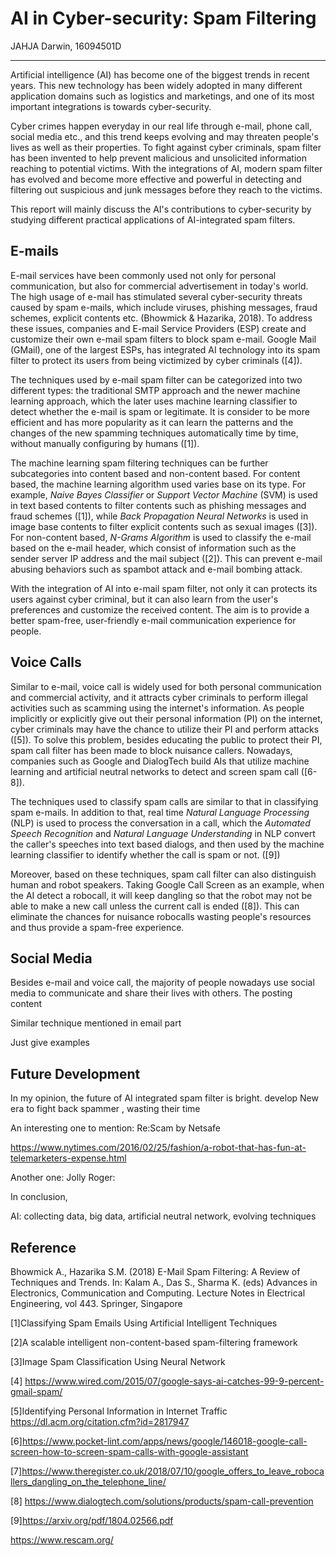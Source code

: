 # AI in Cyber-security: Spam Filtering

JAHJA Darwin, 16094501D

---
Artificial intelligence (AI) has become one of the biggest trends in recent years. This new technology has been widely adopted in many different application domains such as logistics and marketings, and one of its most important integrations is towards cyber-security.

Cyber crimes happen everyday in our real life through e-mail, phone call, social media etc., and this trend keeps evolving and may threaten people's lives as well as their properties. To fight against cyber criminals, spam filter has been invented to help prevent malicious and unsolicited information reaching to potential victims. With the integrations of AI, modern spam filter has evolved and become more effective and powerful in detecting and filtering out suspicious and junk messages before they reach to the victims.

This report will mainly discuss the AI's contributions to cyber-security by studying different practical applications of AI-integrated spam filters.

## E-mails

E-mail services have been commonly used not only for personal communication, but also for commercial advertisement in today's world. The high usage of e-mail has stimulated several cyber-security threats caused by spam e-mails, which include viruses, phishing messages, fraud schemes, explicit contents etc. (Bhowmick & Hazarika, 2018). To address these issues, companies and E-mail Service Providers (ESP) create and customize their own e-mail spam filters to block spam e-mail. Google Mail (GMail), one of the largest ESPs, has integrated AI technology into its spam filter to protect its users from being victimized by cyber criminals ([4]).

The techniques used by e-mail spam filter can be categorized into two different types: the traditional SMTP approach and the newer machine learning approach, which the later uses machine learning classifier to detect whether the e-mail is spam or legitimate. It is consider to be more efficient and has more popularity as it can learn the patterns and the changes of the new spamming techniques automatically time by time, without manually configuring by humans ([1]).

The machine learning spam filtering techniques can be further subcategories into content based and non-content based. For content based, the machine learning algorithm used varies base on its type. For example, *Naive Bayes Classifier* or *Support Vector Machine* (SVM) is used in text based contents to filter contents such as phishing messages and fraud schemes ([1]), while *Back Propagation Neural Networks* is used in image base contents to filter explicit contents such as sexual images ([3]). For non-content based, *N-Grams Algorithm* is used to classify the e-mail based on the e-mail header, which consist of information such as the sender server IP address and the mail subject ([2]). This can prevent e-mail abusing behaviors such as spambot attack and e-mail bombing attack.

With the integration of AI into e-mail spam filter, not only it can protects its users against cyber criminal, but it can also learn from the user's preferences and customize the received content. The aim is to provide a better spam-free, user-friendly e-mail communication experience for people.

## Voice Calls

Similar to e-mail, voice call is widely used for both personal communication and commercial activity, and it attracts cyber criminals to perform illegal activities such as scamming using the internet's information. As people implicitly or explicitly give out their personal information (PI) on the internet, cyber criminals may have the chance to utilize their PI and perform attacks ([5]). To solve this problem, besides educating the public to protect their PI, spam call filter has been made to block nuisance callers. Nowadays, companies such as Google and DialogTech build AIs that utilize machine learning and artificial neutral networks to detect and screen spam call ([6-8]).

The techniques used to classify spam calls are similar to that in classifying spam e-mails. In addition to that, real time *Natural Language Processing* (NLP) is used to process the conversation in a call, which the *Automated Speech Recognition* and *Natural Language Understanding* in NLP convert the caller's speeches into text based dialogs, and then used by the machine learning classifier to identify whether the call is spam or not. ([9])

Moreover, based on these techniques, spam call filter can also distinguish human and robot speakers. Taking Google Call Screen as an example, when the AI detect a robocall, it will keep dangling so that the robot may not be able to make a new call unless the current call is ended  ([8]). This can eliminate the chances for nuisance robocalls wasting people's resources and thus provide a spam-free experience. 

## Social Media

Besides e-mail and voice call, the majority of people nowadays use social media to communicate and share their lives with others. The posting content

Similar technique mentioned in email part

Just give examples

## Future Development

In my opinion, the future of AI integrated spam filter is bright. develop  New era to fight back spammer , wasting their time

An interesting one to mention: Re:Scam by Netsafe

https://www.nytimes.com/2016/02/25/fashion/a-robot-that-has-fun-at-telemarketers-expense.html

Another one: Jolly Roger:

In conclusion, 

AI: collecting data, big data, artificial neutral network, evolving techniques

## Reference

Bhowmick A., Hazarika S.M. (2018) E-Mail Spam Filtering: A Review of Techniques and Trends. In: Kalam A., Das S., Sharma K. (eds) Advances in Electronics, Communication and Computing. Lecture Notes in Electrical Engineering, vol 443. Springer, Singapore

[1]Classifying Spam Emails Using Artificial Intelligent Techniques 

[2]A scalable intelligent non-content-based spam-filtering framework

[3]Image Spam Classification Using Neural Network

[4] https://www.wired.com/2015/07/google-says-ai-catches-99-9-percent-gmail-spam/

[5]Identifying Personal Information in Internet Traffic
https://dl.acm.org/citation.cfm?id=2817947

[6]https://www.pocket-lint.com/apps/news/google/146018-google-call-screen-how-to-screen-spam-calls-with-google-assistant

[7]https://www.theregister.co.uk/2018/07/10/google_offers_to_leave_robocallers_dangling_on_the_telephone_line/

[8]
https://www.dialogtech.com/solutions/products/spam-call-prevention

[9]https://arxiv.org/pdf/1804.02566.pdf

https://www.rescam.org/